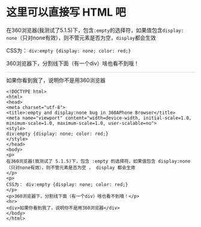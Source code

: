 # 这里可以直接写 HTML 吧

<style>
div:empty {display: none; color: red;}
</style>

在360浏览器(我测试了5.1.5)下，包含`:empty`的选择符，如果值包含`display: none`（只对none有效），则不管元素是否为空，`display`都会生效

CSS为： `div:empty {display: none; color: red;}`

360浏览器下，分割线下面（有一个div）啥也看不到哦！

<div style="border-top: 1px solid #ddd; padding-top: 10px;">如果你看到我了，说明你不是用360浏览器</div>

<script>
console.log('Congs!');
</script>

```
<!DOCTYPE html>
<html>
<head>
<meta charset="utf-8">
<title>:empty and display:none bug in 360APhone Browser</title>
<meta name="viewport" content="width=device-width, initial-scale=1.0, minimum-scale=1.0, maximum-scale=1.0, user-scalable=no">
<style>
div:empty {display: none; color: red;}
</style>
</head>
<body>
<p>
在360浏览器(我测试了 5.1.5)下，包含 :empty 的选择符，如果值包含 display:none （只对none有效），则不管元素是否为空 ， display 都会生效
</p>
<p>
CSS为： div:empty {display: none; color: red;}
</p>
<p>360浏览器下，分割线下面（有一个div）啥也看不到哦！</p>
<hr>
<div>如果你看到我了，说明你不是用360浏览器</div>
</body>
</html>
```
